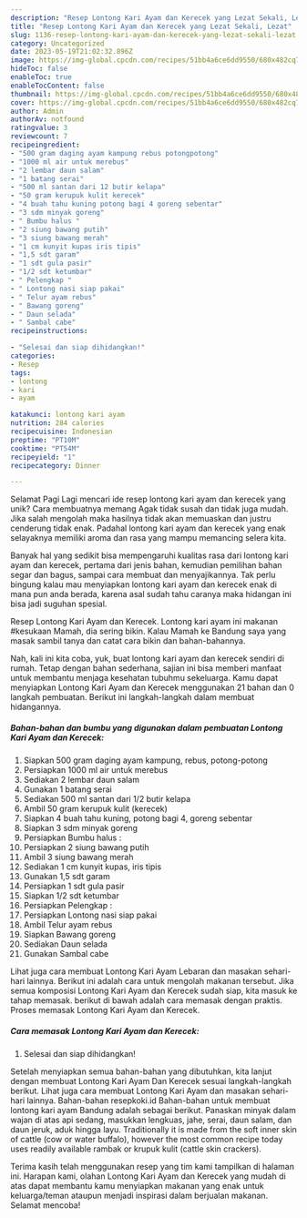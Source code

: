 ```yaml
---
description: "Resep Lontong Kari Ayam dan Kerecek yang Lezat Sekali, Lezat"
title: "Resep Lontong Kari Ayam dan Kerecek yang Lezat Sekali, Lezat"
slug: 1136-resep-lontong-kari-ayam-dan-kerecek-yang-lezat-sekali-lezat
category: Uncategorized
date: 2023-05-19T21:02:32.896Z
image: https://img-global.cpcdn.com/recipes/51bb4a6ce6dd9550/680x482cq70/lontong-kari-ayam-dan-kerecek-foto-resep-utama.jpg
hideToc: false
enableToc: true
enableTocContent: false
thumbnail: https://img-global.cpcdn.com/recipes/51bb4a6ce6dd9550/680x482cq70/lontong-kari-ayam-dan-kerecek-foto-resep-utama.jpg
cover: https://img-global.cpcdn.com/recipes/51bb4a6ce6dd9550/680x482cq70/lontong-kari-ayam-dan-kerecek-foto-resep-utama.jpg
author: Admin
authorAv: notfound
ratingvalue: 3
reviewcount: 7
recipeingredient:
- "500 gram daging ayam kampung rebus potongpotong"
- "1000 ml air untuk merebus"
- "2 lembar daun salam"
- "1 batang serai"
- "500 ml santan dari 12 butir kelapa"
- "50 gram kerupuk kulit kerecek"
- "4 buah tahu kuning potong bagi 4 goreng sebentar"
- "3 sdm minyak goreng"
- " Bumbu halus "
- "2 siung bawang putih"
- "3 siung bawang merah"
- "1 cm kunyit kupas iris tipis"
- "1,5 sdt garam"
- "1 sdt gula pasir"
- "1/2 sdt ketumbar"
- " Pelengkap "
- " Lontong nasi siap pakai"
- " Telur ayam rebus"
- " Bawang goreng"
- " Daun selada"
- " Sambal cabe"
recipeinstructions:

- "Selesai dan siap dihidangkan!"
categories:
- Resep
tags:
- lontong
- kari
- ayam

katakunci: lontong kari ayam 
nutrition: 284 calories
recipecuisine: Indonesian
preptime: "PT10M"
cooktime: "PT54M"
recipeyield: "1"
recipecategory: Dinner

---
```



Selamat Pagi Lagi mencari ide resep lontong kari ayam dan kerecek yang unik? Cara membuatnya memang Agak tidak susah dan tidak juga mudah. Jika salah mengolah maka hasilnya tidak akan memuaskan dan justru cenderung tidak enak. Padahal lontong kari ayam dan kerecek yang enak selayaknya memiliki aroma dan rasa yang mampu memancing selera kita.


Banyak hal yang sedikit bisa mempengaruhi kualitas rasa dari lontong kari ayam dan kerecek, pertama dari jenis bahan, kemudian pemilihan bahan segar dan bagus, sampai cara membuat dan menyajikannya. Tak perlu bingung kalau mau menyiapkan lontong kari ayam dan kerecek enak di mana pun anda berada, karena asal sudah tahu caranya maka hidangan ini bisa jadi suguhan spesial.

Resep Lontong Kari Ayam dan Kerecek. Lontong kari ayam ini makanan #kesukaan Mamah, dia sering bikin. Kalau Mamah ke Bandung saya yang masak sambil tanya dan catat cara bikin dan bahan-bahannya.


Nah, kali ini kita coba, yuk, buat lontong kari ayam dan kerecek sendiri di rumah. Tetap dengan bahan sederhana, sajian ini bisa memberi manfaat untuk membantu menjaga kesehatan tubuhmu sekeluarga. Kamu dapat menyiapkan Lontong Kari Ayam dan Kerecek menggunakan 21 bahan dan 0 langkah pembuatan. Berikut ini langkah-langkah dalam membuat hidangannya.

<!--inarticleads1-->

##### Bahan-bahan dan bumbu yang digunakan dalam pembuatan Lontong Kari Ayam dan Kerecek:

1. Siapkan 500 gram daging ayam kampung, rebus, potong-potong
1. Persiapkan 1000 ml air untuk merebus
1. Sediakan 2 lembar daun salam
1. Gunakan 1 batang serai
1. Sediakan 500 ml santan dari 1/2 butir kelapa
1. Ambil 50 gram kerupuk kulit (kerecek)
1. Siapkan 4 buah tahu kuning, potong bagi 4, goreng sebentar
1. Siapkan 3 sdm minyak goreng
1. Persiapkan  Bumbu halus :
1. Persiapkan 2 siung bawang putih
1. Ambil 3 siung bawang merah
1. Sediakan 1 cm kunyit kupas, iris tipis
1. Gunakan 1,5 sdt garam
1. Persiapkan 1 sdt gula pasir
1. Siapkan 1/2 sdt ketumbar
1. Persiapkan  Pelengkap :
1. Persiapkan  Lontong nasi siap pakai
1. Ambil  Telur ayam rebus
1. Siapkan  Bawang goreng
1. Sediakan  Daun selada
1. Gunakan  Sambal cabe


Lihat juga cara membuat Lontong Kari Ayam Lebaran dan masakan sehari-hari lainnya. Berikut ini adalah cara untuk mengolah makanan tersebut. Jika semua komposisi Lontong Kari Ayam dan Kerecek sudah siap, kita masuk ke tahap memasak. berikut di bawah adalah cara memasak dengan praktis. Proses memasak Lontong Kari Ayam dan Kerecek. 

<!--inarticleads2-->

##### Cara memasak Lontong Kari Ayam dan Kerecek:


1. Selesai dan siap dihidangkan!

Setelah menyiapkan semua bahan-bahan yang dibutuhkan, kita lanjut dengan membuat Lontong Kari Ayam Dan Kerecek sesuai langkah-langkah berikut. Lihat juga cara membuat Lontong Kari Ayam dan masakan sehari-hari lainnya. Bahan-bahan resepkoki.id Bahan-bahan untuk membuat lontong kari ayam Bandung adalah sebagai berikut. Panaskan minyak dalam wajan di atas api sedang, masukkan lengkuas, jahe, serai, daun salam, dan daun jeruk, aduk hingga layu. Traditionally it is made from the soft inner skin of cattle (cow or water buffalo), however the most common recipe today uses readily available rambak or krupuk kulit (cattle skin crackers). 

Terima kasih telah menggunakan resep yang tim kami tampilkan di halaman ini. Harapan kami, olahan Lontong Kari Ayam dan Kerecek yang mudah di atas dapat membantu kamu menyiapkan makanan yang enak untuk keluarga/teman ataupun menjadi inspirasi dalam berjualan makanan. Selamat mencoba!

